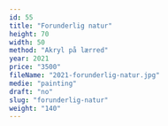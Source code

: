 ```yaml
---
id: 55
title: "Forunderlig natur"
height: 70
width: 50
method: "Akryl på lærred"
year: 2021
price: "3500"
fileName: "2021-forunderlig-natur.jpg"
medie: "painting"
draft: "no"
slug: "forunderlig-natur"
weight: "140"
---
```

